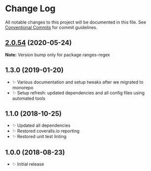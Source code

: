 # Change Log

All notable changes to this project will be documented in this file.
See [Conventional Commits](https://conventionalcommits.org) for commit guidelines.

## [2.0.54](https://gitlab.com/codsen/codsen/compare/ranges-regex@2.0.53...ranges-regex@2.0.54) (2020-05-24)

**Note:** Version bump only for package ranges-regex





## 1.3.0 (2019-01-20)

- ✨ Various documentation and setup tweaks after we migrated to monorepo
- ✨ Setup refresh: updated dependencies and all config files using automated tools

## 1.1.0 (2018-10-25)

- ✨ Updated all dependencies
- ✨ Restored coveralls.io reporting
- ✨ Restored unit test linting

## 1.0.0 (2018-08-23)

- ✨ Initial release
